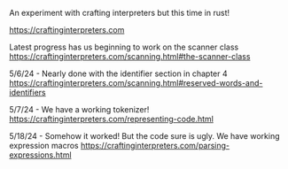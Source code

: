 An experiment with crafting interpreters but this time in rust!

https://craftinginterpreters.com

Latest progress has us beginning to work on the scanner class
https://craftinginterpreters.com/scanning.html#the-scanner-class

5/6/24 - Nearly done with the identifier section in chapter 4
https://craftinginterpreters.com/scanning.html#reserved-words-and-identifiers

5/7/24 - We have a working tokenizer!
https://craftinginterpreters.com/representing-code.html

5/18/24 - Somehow it worked! But the code sure is ugly. We have working expression macros
https://craftinginterpreters.com/parsing-expressions.html